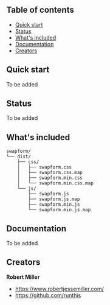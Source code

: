 

## Table of contents

- [Quick start](#quick-start)
- [Status](#status)
- [What's included](#whats-included)
- [Documentation](#documentation)
- [Creators](#creators)


## Quick start

To be added


## Status

To be added


## What's included

```text
swapform/
└── dist/
    ├── css/
    │   ├── swapform.css
    │   ├── swapform.css.map
    │   ├── swapform.min.css
    │   └── swapform.min.css.map
    └── js/
        ├── swapform.js
        ├── swapform.js.map
        ├── swapform.min.js
        └── swapform.min.js.map
```


## Documentation

To be added

## Creators

**Robert Miller**

- <https://www.robertjessemiller.com/>
- <https://github.com/runthis>
